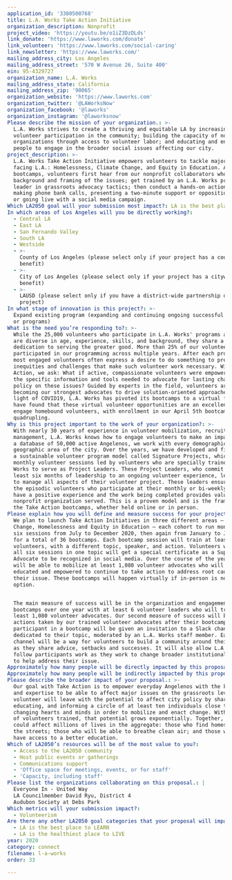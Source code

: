 ```yaml
---
application_id: '3380500768'
title: L.A. Works Take Action Initiative
organization_description: Nonprofit
project_video: 'https://youtu.be/o1iZ3DzDLds'
link_donate: 'https://www.laworks.com/donate'
link_volunteer: 'https://www.laworks.com/social-caring'
link_newsletter: 'https://www.laworks.com/'
mailing_address_city: Los Angeles
mailing_address_street: '570 W Avenue 26, Suite 400'
ein: 95-4329727
organization_name: L.A. Works
mailing_address_state: California
mailing_address_zip: '90065'
organization_website: 'https://www.laworks.com'
organization_twitter: '@LAWorksNow'
organization_facebook: '@laworks'
organization_instagram: '@laworksnow'
Please describe the mission of your organization.: >-
  L.A. Works strives to create a thriving and equitable LA by increasing
  volunteer participation in the community; building the capacity of nonprofit
  organizations through access to volunteer labor; and educating and encouraging
  people to engage in the broader social issues affecting our city.
project_description: >-
  L.A. Works Take Action Initiative empowers volunteers to tackle major issues
  facing L.A.: Homelessness, Climate Change, and Equity in Education. At monthly
  bootcamps, volunteers first hear from our nonprofit collaborators who provide
  background and framing of the issues; get trained by an L.A. Works project
  leader in grassroots advocacy tactics; then conduct a hands-on action like
  making phone bank calls, presenting a two-minute support or opposition speech,
  or going live with a social media campaign.
Which LA2050 goal will your submission most impact?: LA is the best place to CONNECT
In which areas of Los Angeles will you be directly working?:
  - Central LA
  - East LA
  - San Fernando Valley
  - South LA
  - Westside
  - >-
    County of Los Angeles (please select only if your project has a countywide
    benefit)
  - >-
    City of Los Angeles (please select only if your project has a citywide
    benefit)
  - >-
    LAUSD (please select only if you have a district-wide partnership or
    project)
In what stage of innovation is this project?: >-
  Expand existing program (expanding and continuing ongoing successful projects
  or programs)
What is the need you’re responding to?: >-
  While the 25,000 volunteers who participate in L.A. Works' programs annually
  are diverse in age, experience, skills, and background, they share a
  dedication to serving the greater good. More than 25% of our volunteers have
  participated in our programming across multiple years. After each project, the
  most engaged volunteers often express a desire to do something to prevent the
  inequities and challenges that make such volunteer work necessary. With Take
  Action, we ask: What if active, compassionate volunteers were empowered with
  the specific information and tools needed to advocate for lasting changes in
  policy on these issues? Guided by experts in the field, volunteers are
  becoming our strongest advocates to drive solution-oriented approaches. In
  light of COVID19, L.A. Works has pivoted its bootcamps to a virtual format. We
  have found that these virtual volunteer opportunities are an excellent way to
  engage homebound volunteers, with enrollment in our April 5th bootcamp
  quadrupling.
Why is this project important to the work of your organization?: >-
  With nearly 30 years of experience in volunteer mobilization, recruitment, and
  management, L.A. Works knows how to engage volunteers to make an impact. With
  a database of 50,000 active Angelenos, we work with every demographic in every
  geographic area of the city. Over the years, we have developed and fine-tuned
  a sustainable volunteer program model called Signature Projects, which are
  monthly volunteer sessions led by volunteers who are specially trained by L.A.
  Works to serve as Project Leaders. These Project Leaders, who commit to at
  least six months of leadership to an ongoing volunteer experience, learn how
  to manage all aspects of their volunteer project. These leaders ensure that
  the episodic volunteers who participate at their monthly or bi-weekly projects
  have a positive experience and the work being completed provides value to the
  nonprofit organization served. This is a proven model and is the framework for
  the Take Action bootcamps, whether held online or in person.
Please explain how you will define and measure success for your project.: >-
  We plan to launch Take Action Initiatives in three different areas – Climate
  Change, Homelessness and Equity in Education – each cohort to run monthly for
  six sessions from July to December 2020, then again from January to June 2021,
  for a total of 36 bootcamps. Each bootcamp session will train at least 30
  volunteers, with a different topic, speaker, and action. Volunteers who attend
  all six sessions in one topic will get a special certificate as a Super
  Advocate to be recognized in social media. Over the course of the year, we
  will be able to mobilize at least 1,080 volunteer advocates who will be
  educated and empowered to continue to take action to address root causes of
  their issue. These bootcamps will happen virtually if in-person is not an
  option.


  The main measure of success will be in the organization and engagement of 36
  bootcamps over one year with at least 6 volunteer leaders who will train at
  least 1,080 volunteer advocates. Our second measure of success will be the
  actions taken by our trained volunteer advocates after their bootcamps. Each
  participant in a bootcamp will be given an invitation to a Slack channel
  dedicated to their topic, moderated by an L.A. Works staff member. Each Slack
  channel will be a way for volunteers to build a community around their topic
  as they share advice, setbacks and successes. It will also allow L.A. Works to
  follow participants work as they work to change broader institutional systems
  to help address their issue.
Approximately how many people will be directly impacted by this proposal?: '1080'
Approximately how many people will be indirectly impacted by this proposal?: '10800'
Please describe the broader impact of your proposal.: >-
  Our goal with Take Action is to empower everyday Angelenos with the knowledge
  and expertise to be able to affect major issues on the grassroots level. Each
  volunteer will leave with the potential to affect city policy by sharing,
  educating, and informing a circle of at least ten individuals close to them,
  changing hearts and minds in order to mobilize and enact change. With hundreds
  of volunteers trained, that potential grows exponentially. Together, they
  could affect millions of lives in the aggregate: those who find homes off of
  the streets; those who will be able to breathe clean air; and those who will
  have access to a better education. 
Which of LA2050’s resources will be of the most value to you?:
  - Access to the LA2050 community
  - Host public events or gatherings
  - Communications support
  - 'Office space for meetings, events, or for staff'
  - 'Capacity, including staff'
Please list the organizations collaborating on this proposal.: |
  Everyone In - United Way
  LA Councilmember David Ryu, District 4
  Audubon Society at Debs Park
Which metrics will your submission impact?:
  - Volunteerism
Are there any other LA2050 goal categories that your proposal will impact?:
  - LA is the best place to LEARN
  - LA is the healthiest place to LIVE
year: 2020
category: connect
filename: l-a-works
order: 33

---
```

